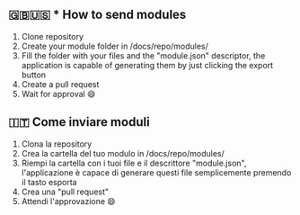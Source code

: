 ## 🇬🇧🇺🇸 * How to send modules

1) Clone repository
2) Create your module folder in /docs/repo/modules/
3) Fill the folder with your files and the "module.json" descriptor, the application is capable of generating them by just clicking the export button
4) Create a pull request
5) Wait for approval 😄

## 🇮🇹 Come inviare moduli

1) Clona la repository
2) Crea la cartella del tuo modulo in /docs/repo/modules/
3) Riempi la cartella con i tuoi file e il descrittore "module.json", l'applicazione è capace di generare questi file semplicemente premendo il tasto esporta
4) Crea una "pull request"
5) Attendi l'approvazione 😄